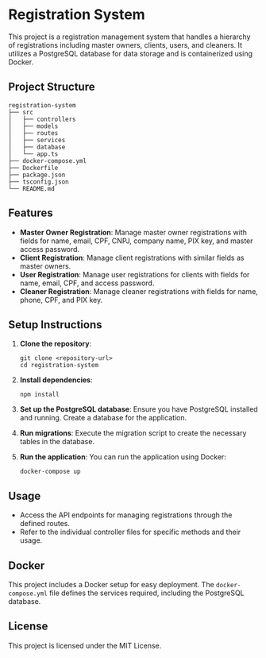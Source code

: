 # Registration System

This project is a registration management system that handles a hierarchy of registrations including master owners, clients, users, and cleaners. It utilizes a PostgreSQL database for data storage and is containerized using Docker.

## Project Structure

```
registration-system
├── src
│   ├── controllers
│   ├── models
│   ├── routes
│   ├── services
│   ├── database
│   └── app.ts
├── docker-compose.yml
├── Dockerfile
├── package.json
├── tsconfig.json
└── README.md
```

## Features

- **Master Owner Registration**: Manage master owner registrations with fields for name, email, CPF, CNPJ, company name, PIX key, and master access password.
- **Client Registration**: Manage client registrations with similar fields as master owners.
- **User Registration**: Manage user registrations for clients with fields for name, email, CPF, and access password.
- **Cleaner Registration**: Manage cleaner registrations with fields for name, phone, CPF, and PIX key.

## Setup Instructions

1. **Clone the repository**:
   ```
   git clone <repository-url>
   cd registration-system
   ```

2. **Install dependencies**:
   ```
   npm install
   ```

3. **Set up the PostgreSQL database**:
   Ensure you have PostgreSQL installed and running. Create a database for the application.

4. **Run migrations**:
   Execute the migration script to create the necessary tables in the database.

5. **Run the application**:
   You can run the application using Docker:
   ```
   docker-compose up
   ```

## Usage

- Access the API endpoints for managing registrations through the defined routes.
- Refer to the individual controller files for specific methods and their usage.

## Docker

This project includes a Docker setup for easy deployment. The `docker-compose.yml` file defines the services required, including the PostgreSQL database.

## License

This project is licensed under the MIT License.